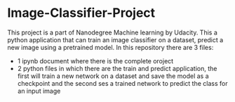 # Image-Classifier-Project

This project is a part of Nanodegree Machine learning by Udacity.
This a python application that can train an image classifier on a dataset, predict a new image using a pretrained model.
In this repository there are 3 files:
- 1 ipynb document where there is the complete oroject
- 2 python files in which there are the train and predict application, the first will train a new network on a dataset and save the model as a checkpoint and the second ses a trained network to predict the class for an input image

